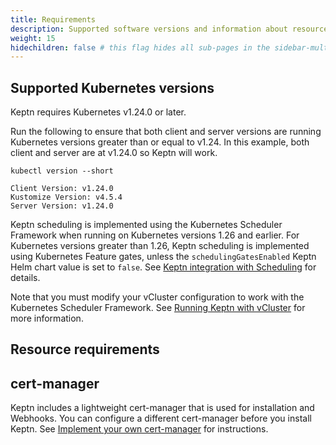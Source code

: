 ```yaml
---
title: Requirements
description: Supported software versions and information about resources required
weight: 15
hidechildren: false # this flag hides all sub-pages in the sidebar-multicard.html
---
```


## Supported Kubernetes versions

Keptn requires Kubernetes v1.24.0 or later.

Run the following to ensure that both client and server versions
are running Kubernetes versions greater than or equal to v1.24.
In this example, both client and server are at v1.24.0
so Keptn will work.

```shell
kubectl version --short
```

```shell
Client Version: v1.24.0
Kustomize Version: v4.5.4
Server Version: v1.24.0
```

Keptn scheduling is implemented using the Kubernetes Scheduler Framework
when running on Kubernetes versions 1.26 and earlier.
For Kubernetes versions greater than 1.26,
Keptn scheduling is implemented using Kubernetes Feature gates,
unless the `schedulingGatesEnabled` Keptn Helm chart value is set to `false`.
See
[Keptn integration with Scheduling](../architecture/components/scheduler/)
for details.

Note that you must modify your vCluster configuration
to work with the Kubernetes Scheduler Framework.
See
[Running Keptn with vCluster](install.md/#running-keptn-with-vcluster)
for more information.

## Resource requirements

## cert-manager

Keptn includes a lightweight cert-manager
that is used for installation and Webhooks.
You can configure a different cert-manager
before you install Keptn.
See [Implement your own cert-manager](../operate/cert-manager.md)
for instructions.
